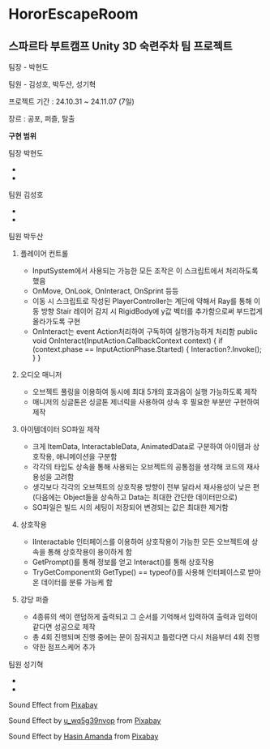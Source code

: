 # HororEscapeRoom

스파르타 부트캠프 Unity 3D 숙련주차 팀 프로젝트
-

팀장 - 박현도

팀원 - 김성호, 박두산, 성기혁

프로젝트 기간 : 24.10.31 ~ 24.11.07 (7일)

장르 : 공포, 퍼즐, 탈출

**구현 범위**

팀장 박현도

-
-

팀원 김성호

-
-

팀원 박두산

1. 플레이어 컨트롤
   - InputSystem에서 사용되는 가능한 모든 조작은 이 스크립트에서 처리하도록 했음
   - OnMove, OnLook, OnInteract, OnSprint 등등
   - 이동 시 스크립트로 작성된 PlayerController는 계단에 약해서 Ray를 통해 이동 방향 Stair 레이어 감지 시
     RigidBody에 y값 벡터를 추가함으로써 부드럽게 올라가도록 구현
   - OnInteract는 event Action처리하여 구독하여 실행가능하게 처리함
     public void OnInteract(InputAction.CallbackContext context)
     {
       if (context.phase == InputActionPhase.Started)
       {
          Interaction?.Invoke();
       }
     }
     
2. 오디오 매니저
   -  오브젝트 풀링을 이용하여 동시에 최대 5개의 효과음이 실행 가능하도록 제작
   -  매니저의 싱글톤은 싱글톤 제너릭을 사용하여 상속 후 필요한 부분만 구현하여 제작

3. 아이템데이터 SO파일 제작
   - 크게 ItemData, InteractableData, AnimatedData로 구분하여 아이템과 상호작용, 애니메이션을 구분함
   - 각각의 타입도 상속을 통해 사용되는 오브젝트의 공통점을 생각해 코드의 재사용성을 고려함
   - 생각보다 각각의 오브젝트의 상호작용 방향이 전부 달라서 재사용성이 낮은 편 (다음에는 Object들을 상속하고 Data는 최대한 간단한 데이터만으로)
   - SO파일은 빌드 시의 세팅이 저장되어 변경되는 값은 최대한 제거함

4. 상호작용
   - IInteractable 인터페이스를 이용하여 상호작용이 가능한 모든 오브젝트에 상속을 통해 상호작용이 용이하게 함
   - GetPrompt()를 통해 정보를 얻고 Interact()를 통해 상호작용
   - TryGetComponent와 GetType() == typeof()를 사용해 인터페이스로 받아온 데이터를 분류 가능케 함

5. 강당 퍼즐
   - 4종류의 색이 랜덤하게 출력되고 그 순서를 기억해서 입력하여 출력과 입력이 같다면 성공으로 제작
   - 총 4회 진행되며 진행 중에는 문이 잠궈지고 틀렸다면 다시 처음부터 4회 진행
   - 약한 점프스케어 추가
  

팀원 성기혁

-
-



























 
Sound Effect from <a href="https://pixabay.com/?utm_source=link-attribution&utm_medium=referral&utm_campaign=music&utm_content=47561">Pixabay</a>

Sound Effect by <a href="https://pixabay.com/users/u_wq5g39nvop-29650515/?utm_source=link-attribution&utm_medium=referral&utm_campaign=music&utm_content=252488">u_wq5g39nvop</a> from <a href="https://pixabay.com/sound-effects//?utm_source=link-attribution&utm_medium=referral&utm_campaign=music&utm_content=252488">Pixabay</a>

Sound Effect by <a href="https://pixabay.com/users/hasin2004-46173687/?utm_source=link-attribution&utm_medium=referral&utm_campaign=music&utm_content=247415">Hasin Amanda</a> from <a href="https://pixabay.com/sound-effects//?utm_source=link-attribution&utm_medium=referral&utm_campaign=music&utm_content=247415">Pixabay</a>
